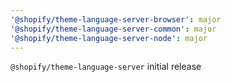 ```yaml
---
'@shopify/theme-language-server-browser': major
'@shopify/theme-language-server-common': major
'@shopify/theme-language-server-node': major
---
```


`@shopify/theme-language-server` initial release
